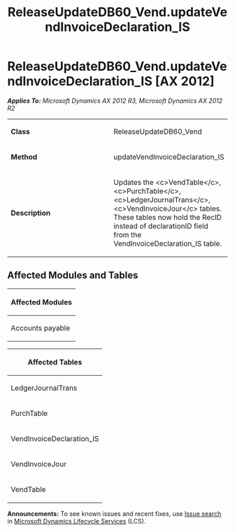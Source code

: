 ﻿---
title: ReleaseUpdateDB60_Vend.updateVendInvoiceDeclaration_IS
TOCTitle: ReleaseUpdateDB60_Vend.updateVendInvoiceDeclaration_IS
ms:assetid: 776ccdbd-48b4-5c46-bbe7-ea182b71b0b5
ms:mtpsurl: https://msdn.microsoft.com/en-us/library/JJ719350(v=AX.60)
ms:contentKeyID: 49709141
ms.date: 05/18/2015
mtps_version: v=AX.60
---

# ReleaseUpdateDB60\_Vend.updateVendInvoiceDeclaration\_IS [AX 2012]


_**Applies To:** Microsoft Dynamics AX 2012 R3, Microsoft Dynamics AX 2012 R2_

<table>
<colgroup>
<col style="width: 50%" />
<col style="width: 50%" />
</colgroup>
<tbody>
<tr class="odd">
<td><p><strong>Class</strong></p></td>
<td><p>ReleaseUpdateDB60_Vend</p></td>
</tr>
<tr class="even">
<td><p><strong>Method</strong></p></td>
<td><p>updateVendInvoiceDeclaration_IS</p></td>
</tr>
<tr class="odd">
<td><p><strong>Description</strong></p></td>
<td><p>Updates the &lt;c&gt;VendTable&lt;/c&gt;, &lt;c&gt;PurchTable&lt;/c&gt;, &lt;c&gt;LedgerJournalTrans&lt;/c&gt;, &lt;c&gt;VendInvoiceJour&lt;/c&gt; tables. These tables now hold the RecID instead of declarationID field from the VendInvoiceDeclaration_IS table.</p></td>
</tr>
</tbody>
</table>


## Affected Modules and Tables

<table>
<colgroup>
<col style="width: 100%" />
</colgroup>
<thead>
<tr class="header">
<th><p>Affected Modules</p></th>
</tr>
</thead>
<tbody>
<tr class="odd">
<td><p>Accounts payable</p></td>
</tr>
</tbody>
</table>


<table>
<colgroup>
<col style="width: 100%" />
</colgroup>
<thead>
<tr class="header">
<th><p>Affected Tables</p></th>
</tr>
</thead>
<tbody>
<tr class="odd">
<td><p>LedgerJournalTrans</p></td>
</tr>
<tr class="even">
<td><p>PurchTable</p></td>
</tr>
<tr class="odd">
<td><p>VendInvoiceDeclaration_IS</p></td>
</tr>
<tr class="even">
<td><p>VendInvoiceJour</p></td>
</tr>
<tr class="odd">
<td><p>VendTable</p></td>
</tr>
</tbody>
</table>

  
**Announcements:** To see known issues and recent fixes, use [Issue search](http://go.microsoft.com/fwlink/?linkid=389258) in [Microsoft Dynamics Lifecycle Services](http://go.microsoft.com/fwlink/?linkid=306505) (LCS).

